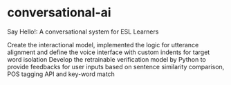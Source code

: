 # conversational-ai
Say Hello!: A conversational system for ESL Learners

Create the interactional model, implemented the logic for utterance alignment and define the voice interface with custom indents for target word isolation
Develop the retrainable verification model by Python to provide feedbacks for user inputs based on sentence similarity comparison, POS tagging API and key-word match
 

